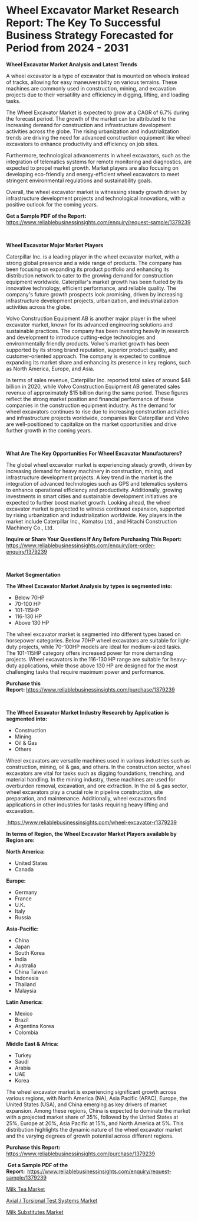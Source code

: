 <p><h1>Wheel Excavator Market Research Report: The Key To Successful Business Strategy Forecasted for Period from 2024 - 2031</h1></p><p><strong>Wheel Excavator Market Analysis and Latest Trends</strong></p>
<p><p>A wheel excavator is a type of excavator that is mounted on wheels instead of tracks, allowing for easy maneuverability on various terrains. These machines are commonly used in construction, mining, and excavation projects due to their versatility and efficiency in digging, lifting, and loading tasks.</p><p>The Wheel Excavator Market is expected to grow at a CAGR of 6.7% during the forecast period. The growth of the market can be attributed to the increasing demand for construction and infrastructure development activities across the globe. The rising urbanization and industrialization trends are driving the need for advanced construction equipment like wheel excavators to enhance productivity and efficiency on job sites.</p><p>Furthermore, technological advancements in wheel excavators, such as the integration of telematics systems for remote monitoring and diagnostics, are expected to propel market growth. Market players are also focusing on developing eco-friendly and energy-efficient wheel excavators to meet stringent environmental regulations and sustainability goals.</p><p>Overall, the wheel excavator market is witnessing steady growth driven by infrastructure development projects and technological innovations, with a positive outlook for the coming years.</p></p>
<p><strong>Get a Sample PDF of the Report:&nbsp;</strong> <a href="https://www.reliablebusinessinsights.com/enquiry/request-sample/1379239">https://www.reliablebusinessinsights.com/enquiry/request-sample/1379239</a></p>
<p>&nbsp;</p>
<p><strong>Wheel Excavator Major Market Players</strong></p>
<p><p>Caterpillar Inc. is a leading player in the wheel excavator market, with a strong global presence and a wide range of products. The company has been focusing on expanding its product portfolio and enhancing its distribution network to cater to the growing demand for construction equipment worldwide. Caterpillar's market growth has been fueled by its innovative technology, efficient performance, and reliable quality. The company's future growth prospects look promising, driven by increasing infrastructure development projects, urbanization, and industrialization activities across the globe.</p><p>Volvo Construction Equipment AB is another major player in the wheel excavator market, known for its advanced engineering solutions and sustainable practices. The company has been investing heavily in research and development to introduce cutting-edge technologies and environmentally friendly products. Volvo's market growth has been supported by its strong brand reputation, superior product quality, and customer-oriented approach. The company is expected to continue expanding its market share and enhancing its presence in key regions, such as North America, Europe, and Asia.</p><p>In terms of sales revenue, Caterpillar Inc. reported total sales of around $48 billion in 2020, while Volvo Construction Equipment AB generated sales revenue of approximately $15 billion during the same period. These figures reflect the strong market position and financial performance of these companies in the construction equipment industry. As the demand for wheel excavators continues to rise due to increasing construction activities and infrastructure projects worldwide, companies like Caterpillar and Volvo are well-positioned to capitalize on the market opportunities and drive further growth in the coming years.</p></p>
<p>&nbsp;</p>
<p><strong>What Are The Key Opportunities For Wheel Excavator Manufacturers?</strong></p>
<p><p>The global wheel excavator market is experiencing steady growth, driven by increasing demand for heavy machinery in construction, mining, and infrastructure development projects. A key trend in the market is the integration of advanced technologies such as GPS and telematics systems to enhance operational efficiency and productivity. Additionally, growing investments in smart cities and sustainable development initiatives are expected to further boost market growth. Looking ahead, the wheel excavator market is projected to witness continued expansion, supported by rising urbanization and industrialization worldwide. Key players in the market include Caterpillar Inc., Komatsu Ltd., and Hitachi Construction Machinery Co., Ltd.</p></p>
<p><strong>Inquire or Share Your Questions If Any Before Purchasing This Report:</strong> <a href="https://www.reliablebusinessinsights.com/enquiry/pre-order-enquiry/1379239">https://www.reliablebusinessinsights.com/enquiry/pre-order-enquiry/1379239</a></p>
<p>&nbsp;</p>
<p><strong>Market Segmentation</strong></p>
<p><strong>The Wheel Excavator Market Analysis by types is segmented into:</strong></p>
<p><ul><li>Below 70HP</li><li>70-100 HP</li><li>101-115HP</li><li>116-130 HP</li><li>Above 130 HP</li></ul></p>
<p><p>The wheel excavator market is segmented into different types based on horsepower categories. Below 70HP wheel excavators are suitable for light-duty projects, while 70-100HP models are ideal for medium-sized tasks. The 101-115HP category offers increased power for more demanding projects. Wheel excavators in the 116-130 HP range are suitable for heavy-duty applications, while those above 130 HP are designed for the most challenging tasks that require maximum power and performance.</p></p>
<p><strong>Purchase this Report:&nbsp;</strong><a href="https://www.reliablebusinessinsights.com/purchase/1379239">https://www.reliablebusinessinsights.com/purchase/1379239</a></p>
<p>&nbsp;</p>
<p><strong>The Wheel Excavator Market Industry Research by Application is segmented into:</strong></p>
<p><ul><li>Construction</li><li>Mining</li><li>Oil & Gas</li><li>Others</li></ul></p>
<p><p>Wheel excavators are versatile machines used in various industries such as construction, mining, oil & gas, and others. In the construction sector, wheel excavators are vital for tasks such as digging foundations, trenching, and material handling. In the mining industry, these machines are used for overburden removal, excavation, and ore extraction. In the oil & gas sector, wheel excavators play a crucial role in pipeline construction, site preparation, and maintenance. Additionally, wheel excavators find applications in other industries for tasks requiring heavy lifting and excavation.</p></p>
<p><a href="https://www.reliablebusinessinsights.com/wheel-excavator-r1379239">&nbsp;https://www.reliablebusinessinsights.com/wheel-excavator-r1379239</a></p>
<p><strong>In terms of Region, the Wheel Excavator Market Players available by Region are:</strong></p>
<p>
    <p> <strong> North America: </strong>
        <ul>
            <li>United States</li>
            <li>Canada</li>
        </ul>
        </p> 
    <p> <strong> Europe: </strong>
        <ul>
            <li>Germany</li>
            <li>France</li>
            <li>U.K.</li>
            <li>Italy</li>
            <li>Russia</li>
        </ul>
        </p> 
    <p> <strong> Asia-Pacific: </strong>
        <ul>
            <li>China</li>
            <li>Japan</li>
            <li>South Korea</li>
            <li>India</li>
            <li>Australia</li>
            <li>China Taiwan</li>
            <li>Indonesia</li>
            <li>Thailand</li>
            <li>Malaysia</li>
        </ul>
        </p> 
    <p> <strong> Latin America: </strong>
        <ul>
            <li>Mexico</li>
            <li>Brazil</li>
            <li>Argentina Korea</li>
            <li>Colombia</li>
        </ul>
        </p> 
    <p> <strong> Middle East & Africa: </strong>
        <ul>
            <li>Turkey</li>
            <li>Saudi</li>
            <li>Arabia</li>
            <li>UAE</li>
            <li>Korea</li>
        </ul>
    </p>
    </p>
<p><p>The wheel excavator market is experiencing significant growth across various regions, with North America (NA), Asia Pacific (APAC), Europe, the United States (USA), and China emerging as key drivers of market expansion. Among these regions, China is expected to dominate the market with a projected market share of 35%, followed by the United States at 25%, Europe at 20%, Asia Pacific at 15%, and North America at 5%. This distribution highlights the dynamic nature of the wheel excavator market and the varying degrees of growth potential across different regions.</p></p>
<p><strong>Purchase this Report: </strong><a href="https://www.reliablebusinessinsights.com/purchase/1379239">https://www.reliablebusinessinsights.com/purchase/1379239</a></p>
<p>&nbsp;<strong>Get a Sample PDF of the Report:&nbsp;&nbsp;</strong><a href="https://www.reliablebusinessinsights.com/enquiry/request-sample/1379239">https://www.reliablebusinessinsights.com/enquiry/request-sample/1379239</a></p>
<p><strong></strong></p>
<p><p><a href="https://github.com/evanppinks/Market-Research-Report-List-1/blob/main/milk-tea-market.md">Milk Tea Market</a></p><p><a href="https://medium.com/@luke.russell779/global-axial-torsional-test-systems-market-size-is-expected-to-experience-a-cagr-of-5-9-a69726055c84">Axial / Torsional Test Systems Market</a></p><p><a href="https://github.com/tusomamen9/Market-Research-Report-List-1/blob/main/milk-substitutes-market.md">Milk Substitutes Market</a></p></p>